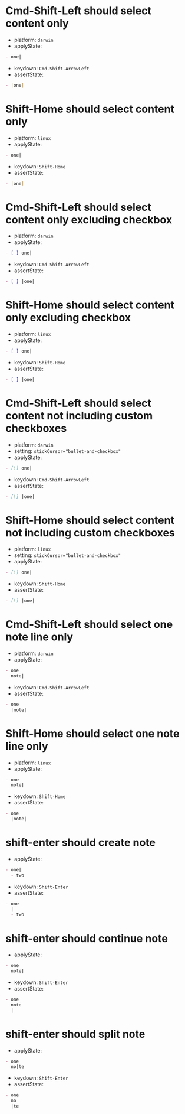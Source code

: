 # Cmd-Shift-Left should select content only

- platform: `darwin`
- applyState:

```md
- one|
```

- keydown: `Cmd-Shift-ArrowLeft`
- assertState:

```md
- |one|
```

# Shift-Home should select content only

- platform: `linux`
- applyState:

```md
- one|
```

- keydown: `Shift-Home`
- assertState:

```md
- |one|
```

# Cmd-Shift-Left should select content only excluding checkbox

- platform: `darwin`
- applyState:

```md
- [ ] one|
```

- keydown: `Cmd-Shift-ArrowLeft`
- assertState:

```md
- [ ] |one|
```

# Shift-Home should select content only excluding checkbox

- platform: `linux`
- applyState:

```md
- [ ] one|
```

- keydown: `Shift-Home`
- assertState:

```md
- [ ] |one|
```

# Cmd-Shift-Left should select content not including custom checkboxes

- platform: `darwin`
- setting: `stickCursor="bullet-and-checkbox"`
- applyState:

```md
- [!] one|
```

- keydown: `Cmd-Shift-ArrowLeft`
- assertState:

```md
- [!] |one|
```

# Shift-Home should select content not including custom checkboxes

- platform: `linux`
- setting: `stickCursor="bullet-and-checkbox"`
- applyState:

```md
- [!] one|
```

- keydown: `Shift-Home`
- assertState:

```md
- [!] |one|
```

# Cmd-Shift-Left should select one note line only

- platform: `darwin`
- applyState:

```md
- one
  note|
```

- keydown: `Cmd-Shift-ArrowLeft`
- assertState:

```md
- one
  |note|
```

# Shift-Home should select one note line only

- platform: `linux`
- applyState:

```md
- one
  note|
```

- keydown: `Shift-Home`
- assertState:

```md
- one
  |note|
```

# shift-enter should create note

- applyState:

```md
- one|
  - two
```

- keydown: `Shift-Enter`
- assertState:

```md
- one
  |
  - two
```

# shift-enter should continue note

- applyState:

```md
- one
  note|
```

- keydown: `Shift-Enter`
- assertState:

```md
- one
  note
  |
```

# shift-enter should split note

- applyState:

```md
- one
  no|te
```

- keydown: `Shift-Enter`
- assertState:

```md
- one
  no
  |te
```
